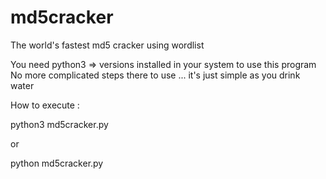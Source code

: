 # md5cracker
The world's fastest md5 cracker using wordlist


You need python3 => versions installed in your system to use this program
No more complicated steps there to use ... it's just simple as you drink water

How to execute : 

python3 md5cracker.py 

or 

python md5cracker.py
